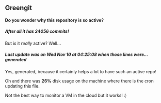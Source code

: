 ## Greengit

#### Do you wonder why this repository is so active?

##### After all it has 24056 commits!

But is it *really* active? Well...

##### Last update was on Wed Nov 10 at 04:25:08 when those lines were... generated

Yes, generated, because it certainly helps a lot to have such an active repo!

Oh and there was **26%** disk usage on the machine
where there is the cron updating this file.

Not the best way to monitor a VM in the cloud but it works! :)
